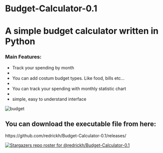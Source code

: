# Budget-Calculator-0.1
<h1>A simple budget calculator written in Python</h1>

<h3>Main Features:</h3>

- Track your spending by month
- 
- You can add costum budget types. Like food, bills etc...
- 
- You can track your spending with monthly statistic chart
- 
- simple, easy to understand interface


![budget](https://user-images.githubusercontent.com/104272075/168450174-beff588f-b39c-446f-9a1e-38071bf653fb.JPG)

<h2>You can download the executable file from here:</h2>
https://github.com/redrickh/Budget-Calculator-0.1/releases/

[![Stargazers repo roster for @redrickh/Budget-Calculator-0.1](https://reporoster.com/stars/redrickh/Budget-Calculator-0.1)](https://github.com/redrickh/Budget-Calculator-0.1/stargazers)
